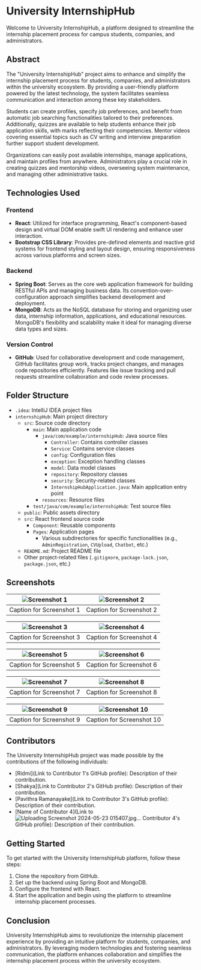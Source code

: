# University InternshipHub

Welcome to University InternshipHub, a platform designed to streamline the internship placement process for campus students, companies, and administrators.

## Abstract

The "University InternshipHub" project aims to enhance and simplify the internship placement process for students, companies, and administrators within the university ecosystem. By providing a user-friendly platform powered by the latest technology, the system facilitates seamless communication and interaction among these key stakeholders.

Students can create profiles, specify job preferences, and benefit from automatic job searching functionalities tailored to their preferences. Additionally, quizzes are available to help students enhance their job application skills, with marks reflecting their competencies. Mentor videos covering essential topics such as CV writing and interview preparation further support student development.

Organizations can easily post available internships, manage applications, and maintain profiles from anywhere. Administrators play a crucial role in creating quizzes and mentorship videos, overseeing system maintenance, and managing other administrative tasks.

## Technologies Used

### Frontend
- **React**: Utilized for interface programming, React's component-based design and virtual DOM enable swift UI rendering and enhance user interaction.
- **Bootstrap CSS Library**: Provides pre-defined elements and reactive grid systems for frontend styling and layout design, ensuring responsiveness across various platforms and screen sizes.

### Backend
- **Spring Boot**: Serves as the core web application framework for building RESTful APIs and managing business data. Its convention-over-configuration approach simplifies backend development and deployment.
- **MongoDB**: Acts as the NoSQL database for storing and organizing user data, internship information, applications, and educational resources. MongoDB's flexibility and scalability make it ideal for managing diverse data types and sizes.

### Version Control
- **GitHub**: Used for collaborative development and code management, GitHub facilitates group work, tracks project changes, and manages code repositories efficiently. Features like issue tracking and pull requests streamline collaboration and code review processes.

## Folder Structure

- `.idea`: IntelliJ IDEA project files
- `internshipHub`: Main project directory
  - `src`: Source code directory
    - `main`: Main application code
      - `java/com/example/internshipHub`: Java source files
        - `Controller`: Contains controller classes
        - `Service`: Contains service classes
        - `config`: Configuration files
        - `exception`: Exception handling classes
        - `model`: Data model classes
        - `repository`: Repository classes
        - `security`: Security-related classes
        - `InternshipHubApplication.java`: Main application entry point
      - `resources`: Resource files
    - `test/java/com/example/internshipHub`: Test source files
  - `public`: Public assets directory
  - `src`: React frontend source code
    - `Component`: Reusable components
    - `Pages`: Application pages
      - Various subdirectories for specific functionalities (e.g., `AdminRegistration`, `CVUpload`, `Chatbot`, etc.)
  - `README.md`: Project README file
  - Other project-related files (`.gitignore`, `package-lock.json`, `package.json`, etc.)
 
## Screenshots

| ![Screenshot 1](https://github.com/Pavith00/campus-internship-hub/assets/113990110/2ec1c5b7-6a36-4c00-a008-7d9f383f2836) | ![Screenshot 2](https://github.com/Pavith00/campus-internship-hub/assets/113990110/0bf6b5dc-51e3-4d15-85d1-6c668e66bda7) |
|-----------------------------------------------------------------------------------------------------------------------------|-----------------------------------------------------------------------------------------------------------------------------|
| Caption for Screenshot 1                                                                                                    | Caption for Screenshot 2                                                                                                    |

| ![Screenshot 3](https://github.com/Pavith00/campus-internship-hub/assets/113990110/bb9dda5e-149d-4eec-957f-202428ba79b9) | ![Screenshot 4](https://github.com/Pavith00/campus-internship-hub/assets/113990110/f8b2d8b5-22c6-451a-84be-9ed7e0bdca2d) |
|-----------------------------------------------------------------------------------------------------------------------------|-----------------------------------------------------------------------------------------------------------------------------|
| Caption for Screenshot 3                                                                                                    | Caption for Screenshot 4                                                                                                    |

| ![Screenshot 5](https://github.com/Pavith00/campus-internship-hub/assets/113990110/4f8181e8-a72c-45e4-bd53-0a11f997b74d) | ![Screenshot 6](https://github.com/Pavith00/campus-internship-hub/assets/113990110/245a6d13-1470-4026-a89c-e885cbe0aec6) |
|-----------------------------------------------------------------------------------------------------------------------------|-----------------------------------------------------------------------------------------------------------------------------|
| Caption for Screenshot 5                                                                                                    | Caption for Screenshot 6                                                                                                    |

| ![Screenshot 7](https://github.com/Pavith00/campus-internship-hub/assets/113990110/a8a2a75d-128f-4751-b775-4b214a3df13e) | ![Screenshot 8](https://github.com/Pavith00/campus-internship-hub/assets/113990110/2303e8fc-789c-4884-a75f-65de53e576ca) |
|-----------------------------------------------------------------------------------------------------------------------------|-----------------------------------------------------------------------------------------------------------------------------|
| Caption for Screenshot 7                                                                                                    | Caption for Screenshot 8                                                                                                    |

| ![Screenshot 9](https://github.com/Pavith00/campus-internship-hub/assets/113990110/3394c3ee-9779-4c91-b7a6-08a1f2f16801) | ![Screenshot 10](https://github.com/Pavith00/campus-internship-hub/assets/113990110/d3c38b3e-bcda-46c2-b93b-6e227dcf7eca) |
|------------------------------------------------------------------------------------------------------------------------------|------------------------------------------------------------------------------------------------------------------------------|
| Caption for Screenshot 9                                                                                                     | Caption for Screenshot 10                                                                                                    |


## Contributors

The University InternshipHub project was made possible by the contributions of the following individuals:
- [Ridmi](Link to Contributor 1's GitHub profile): Description of their contribution.
- [Shakya](Link to Contributor 2's GitHub profile): Description of their contribution.
- [Pavithra Ramanayake](Link to Contributor 3's GitHub profile): Description of their contribution.
- [Name of Contributor 4](Link to ![Uploading Screenshot 2024-05-23 015407.jpg…]()
Contributor 4's GitHub profile): Description of their contribution.

## Getting Started

To get started with the University InternshipHub platform, follow these steps:
1. Clone the repository from GitHub.
2. Set up the backend using Spring Boot and MongoDB.
3. Configure the frontend with React.
4. Start the application and begin using the platform to streamline internship placement processes.

## Conclusion

University InternshipHub aims to revolutionize the internship placement experience by providing an intuitive platform for students, companies, and administrators. By leveraging modern technologies and fostering seamless communication, the platform enhances collaboration and simplifies the internship placement process within the university ecosystem.
